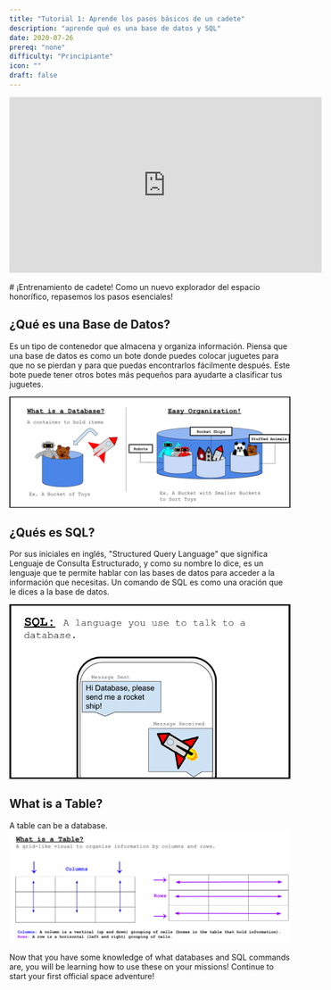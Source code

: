 ```yaml
---
title: "Tutorial 1: Aprende los pasos básicos de un cadete"
description: "aprende qué es una base de datos y SQL"
date: 2020-07-26
prereq: "none"
difficulty: "Principiante"
icon: ""
draft: false
---
```

<p style="text-align: center;"><iframe width="560" height="315" src="https://www.youtube.com/embed/l5BDCMyFHVI" title="YouTube video player" frameborder="0" allow="accelerometer; autoplay; clipboard-write; encrypted-media; gyroscope; picture-in-picture" allowfullscreen></iframe></p>
# ¡Entrenamiento de cadete!
Como un nuevo explorador del espacio honorífico, repasemos los pasos esenciales!

## ¿Qué es una Base de Datos?

 Es un tipo de contenedor que almacena y organiza información.
Piensa que una base de datos es como un bote donde puedes colocar juguetes para que no se pierdan
y para que puedas encontrarlos fácilmente después. Este bote puede tener otros botes más pequeños
para ayudarte a clasificar tus juguetes.

![Analogy](assets/Database_Analogy.png)

## ¿Qués es SQL?

Por sus iniciales en inglés, "Structured Query Language" que significa Lenguaje de Consulta Estructurado,
y como su nombre lo dice, es un lenguaje que te permite hablar con las bases de datos para acceder a la
información que necesitas. Un comando de SQL es como una oración que le dices a la base de datos. 


![SQL](assets/SQL.png)

## What is a Table?

A table can be a database.
![Table](assets/Table.png)

Now that you have some knowledge of what databases and SQL commands are, you will be
 learning how to use these on your missions! Continue to start your first official 
 space adventure!
